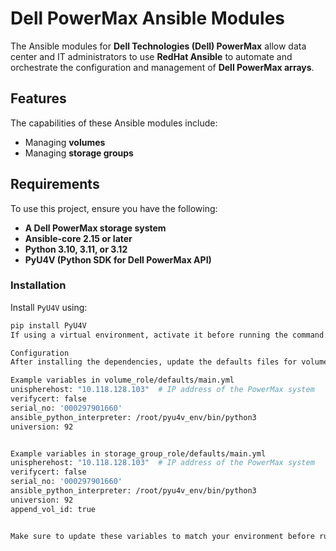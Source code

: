 # Dell PowerMax Ansible Modules  

The Ansible modules for **Dell Technologies (Dell) PowerMax** allow data center and IT administrators to use **RedHat Ansible** to automate and orchestrate the configuration and management of **Dell PowerMax arrays**.  

## Features  
The capabilities of these Ansible modules include:  
- Managing **volumes**  
- Managing **storage groups**  

## Requirements  

To use this project, ensure you have the following:  

- **A Dell PowerMax storage system**  
- **Ansible-core 2.15 or later**  
- **Python 3.10, 3.11, or 3.12**  
- **PyU4V (Python SDK for Dell PowerMax API)**  

### Installation  

Install `PyU4V` using:  

```bash
pip install PyU4V
If using a virtual environment, activate it before running the command.)

Configuration
After installing the dependencies, update the defaults files for volume_role and storage_group_role to define connection settings for PowerMax.

Example variables in volume_role/defaults/main.yml
unispherehost: "10.118.128.103"  # IP address of the PowerMax system
verifycert: false
serial_no: '000297901660'
ansible_python_interpreter: /root/pyu4v_env/bin/python3
universion: 92


Example variables in storage_group_role/defaults/main.yml
unispherehost: "10.118.128.103"  # IP address of the PowerMax system
verifycert: false
serial_no: '000297901660'
ansible_python_interpreter: /root/pyu4v_env/bin/python3
universion: 92
append_vol_id: true


Make sure to update these variables to match your environment before running the playbooks.

